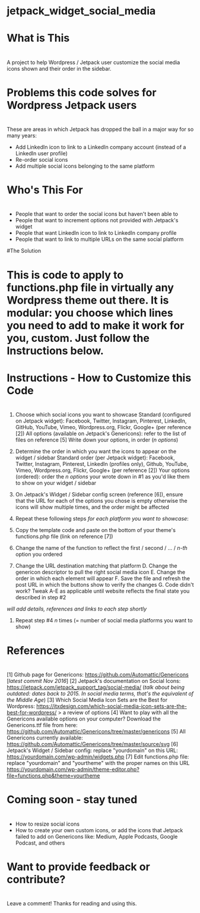 # jetpack_widget_social_media

# What is This <h1>
A project to help Wordpress / Jetpack user customize the social media icons shown and their order in the sidebar.

# Problems this code solves for Wordpress Jetpack users  <h1>
These are areas in which Jetpack has dropped the ball in a major way for so many years:
* Add LinkedIn icon to link to a LinkedIn company account (instead of a LinkedIn user profile)
* Re-order social icons
* Add multiple social icons belonging to the same platform

# Who's This For  <h1>
* People that want to order the social icons but haven't been able to
* People that want to increment options not provided with Jetpack's widget
* People that want LinkedIn icon to link to LinkedIn company profile
* People that want to link to multiple URLs on the same social platform

#The Solution  <h1>
This is code to apply to functions.php file in virtually any Wordpress theme out there.
It is modular: you choose which lines you need to add to make it work for you, custom. Just follow the **Instructions** below.

# Instructions - How to Customize this Code  <h1>
1. Choose which social icons you want to showcase
Standard (configured on Jetpack widget): Facebook, Twitter, Instagram, Pinterest, LinkedIn, GitHub, YouTube, Vimeo, Wordpress.org, Flickr, Google+ (per reference [2])
All options (available on Jetpack's Genericons): refer to the list of files on reference [5] 
Write down your options, in order (_n options_)

1. Determine the order in which you want the icons to appear on the widget / sidebar
Standard order (per Jetpack widget): Facebook, Twitter, Instagram, Pinterest, LinkedIn (profiles only), Github, YouTube, Vimeo, Wordpress.org, Flickr, Google+ (per reference [2])
Your options (ordered): order the _n options_ your wrote down in #1 as you'd like them to show on your widget / sidebar

1. On Jetpack's Widget / Sidebar config screen (reference [6]), ensure that the URL for each of the options you chose is empty otherwise the icons will show multiple times, and the order might be affected

1. Repeat these following steps _for each platform you want to showcase_:
  1. Copy the template code and paste on the bottom of your theme's functions.php file (link on reference [7]) 
  1. Change the name of the function to reflect the first / second / ... / _n-th_ option you ordered
  1. Change the URL destination matching that platform
D. Change the genericon descriptor to pull the right social media icon
E. Change the order in which each element will appear
F. Save the file and refresh the post URL in which the buttons show to verify the changes
G. Code didn't work? Tweak A-E as applicable until website reflects the final state you described in step #2

_will add details, references and links to each step shortly_

1. Repeat step #4 _n_ times (= number of social media platforms you want to show)

# References  <h1>
[1] Github page for Genericons: https://github.com/Automattic/Genericons [_latest commit Nov 2016_]
[2] Jetpack's documentation on Social Icons: https://jetpack.com/jetpack_support_tag/social-media/ (_talk about being outdated: dates back to 2015. In social media terms, that's the equivalent of the Middle Age_)
[3] Which Social Media Icon Sets are the Best for Wordpress: https://itxdesign.com/which-social-media-icon-sets-are-the-best-for-wordpress/ > a review of options
[4] Want to play with all the Genericons available options on your computer? Download the Genericons.ttf file from here: https://github.com/Automattic/Genericons/tree/master/genericons
[5] All Genericons currently available: https://github.com/Automattic/Genericons/tree/master/source/svg
[6] Jetpack's Widget / Sidebar config: replace "yourdomain" on this URL: https://yourdomain.com/wp-admin/widgets.php
[7] Edit functions.php file: replace "yourdomain" and "yourtheme" with the proper names on this URL https://yourdomain.com/wp-admin/theme-editor.php?file=functions.php&theme=yourtheme

# Coming soon - stay tuned  <h1>
- How to resize social icons
- How to create your own custom icons, or add the icons that Jetpack failed to add on Genericons like: Medium, Apple Podcasts, Google Podcast, and others 

# Want to provide feedback or contribute?  <h1>
Leave a comment! Thanks for reading and using this.
